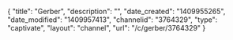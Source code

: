 {
    "title": "Gerber",
    "description": "",
    "date_created": "1409955265",
    "date_modified": "1409957413",
    "channelid": "3764329",
    "type": "captivate",
    "layout": "channel",
    "url": "\/c\/gerber\/3764329"
}
